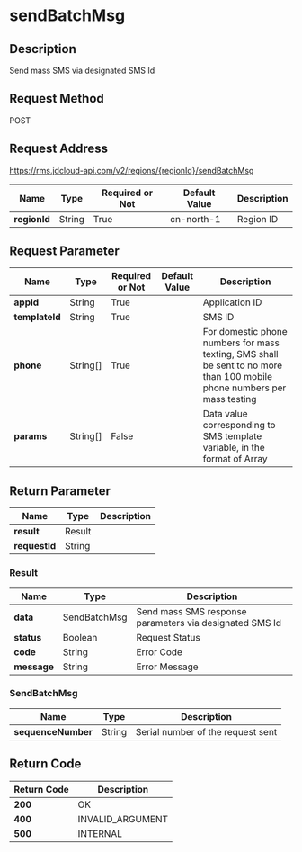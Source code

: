 # sendBatchMsg


## Description
Send mass SMS via designated SMS Id

## Request Method
POST

## Request Address
https://rms.jdcloud-api.com/v2/regions/{regionId}/sendBatchMsg

|Name|Type|Required or Not|Default Value|Description|
|---|---|---|---|---|
|**regionId**|String|True|cn-north-1|Region ID|

## Request Parameter
|Name|Type|Required or Not|Default Value|Description|
|---|---|---|---|---|
|**appId**|String|True| |Application ID|
|**templateId**|String|True| |SMS ID|
|**phone**|String[]|True| |For domestic phone numbers for mass texting, SMS shall be sent to no more than 100 mobile phone numbers per mass testing|
|**params**|String[]|False| |Data value corresponding to SMS template variable, in the format of Array|


## Return Parameter
|Name|Type|Description|
|---|---|---|
|**result**|Result| |
|**requestId**|String| |

### Result
|Name|Type|Description|
|---|---|---|
|**data**|SendBatchMsg|Send mass SMS response parameters via designated SMS Id|
|**status**|Boolean|Request Status|
|**code**|String|Error Code|
|**message**|String|Error Message|
### SendBatchMsg
|Name|Type|Description|
|---|---|---|
|**sequenceNumber**|String|Serial number of the request sent|

## Return Code
|Return Code|Description|
|---|---|
|**200**|OK|
|**400**|INVALID_ARGUMENT|
|**500**|INTERNAL|

